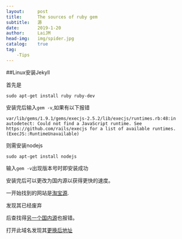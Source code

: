 ```yaml
---
layout:		post
title:		The sources of ruby gem
subtitle:	源
date:		2019-1-20
author:		LaiJM
head-img:	img/spider.jpg
catalog:	true
tag:		
    -Tips
---
```


##Linux安装Jekyll

首先是

`sudo apt-get install ruby ruby-dev`

安装完后输入`gem -v`,如果有以下报错

`var/lib/gems/1.9.1/gems/execjs-2.5.2/lib/execjs/runtimes.rb:48:in autodetect: Could not find a JavaScript runtime. See https://github.com/rails/execjs for a list of available runtimes. (ExecJS::RuntimeUnavailable) `

则需安装nodejs

`sudo apt-get install nodejs`

输入`gem -v`出现版本号时即安装成功

安装完后可以更改为国内源以获得更快的速度。

一开始找到的网站是[淘宝源](https://ruby.taobao.org/).

发现其已经废弃

后查找得[另一个国内源](https://gems.ruby-china.org/)也报错。

打开此域名发现其[更换后地址](https:gems.ruby-china.com/)
